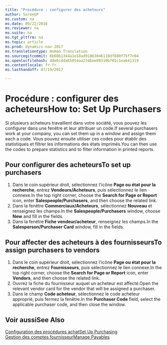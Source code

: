 ```yaml
---
title: "Procédure : configurer des acheteurs"
author: SorenGP
ms.custom: na
ms.date: 09/22/2016
ms.reviewer: na
ms.suite: na
ms.tgt_pltfrm: na
ms.topic: article
ms.prod: dynamics-nav-2017
ms.translationtype: Human Translation
ms.sourcegitcommit: 6b60b1344a1e18ad91863046110df880f75f7c04
ms.openlocfilehash: 4de6cdda65054aa234bee08316b701c1ea641319
ms.contentlocale: fr-fr
ms.lasthandoff: 07/19/2017

---
```


# <a name="how-to-set-up-purchasers"></a><span data-ttu-id="0af89-102">Procédure : configurer des acheteurs</span><span class="sxs-lookup"><span data-stu-id="0af89-102">How to: Set Up Purchasers</span></span>
<span data-ttu-id="0af89-103">Si plusieurs acheteurs travaillent dans votre société, vous pouvez les configurer dans une fenêtre et leur attribuer un code.</span><span class="sxs-lookup"><span data-stu-id="0af89-103">If several purchasers work at your company, you can set them up in a window and assign them each a code.</span></span> <span data-ttu-id="0af89-104">Vous pouvez ensuite utiliser ces codes pour établir des statistiques et filtrer les informations des états imprimés.</span><span class="sxs-lookup"><span data-stu-id="0af89-104">You can then use the codes to prepare statistics and to filter information in printed reports.</span></span>

## <a name="to-set-up-purchasers"></a><span data-ttu-id="0af89-105">Pour configurer des acheteurs</span><span class="sxs-lookup"><span data-stu-id="0af89-105">To set up purchasers</span></span>
1. <span data-ttu-id="0af89-106">Dans le coin supérieur droit, sélectionnez l'icône **Page ou état pour la recherche**, entrez **Vendeurs/Acheteurs**, puis sélectionnez le lien connexe.</span><span class="sxs-lookup"><span data-stu-id="0af89-106">In the top right corner, choose the **Search for Page or Report** icon, enter **Salespeople/Purchasers**, and then choose the related link.</span></span>
2. <span data-ttu-id="0af89-107">Dans la fenêtre **Commerciaux/Acheteurs**, sélectionnez **Nouveau** et renseignez les champs.</span><span class="sxs-lookup"><span data-stu-id="0af89-107">In the **Salespeople/Purchasers** window, choose **New** and fill in the fields.</span></span>
3. <span data-ttu-id="0af89-108">Dans la fenêtre **Fiche vendeur/acheteur**, renseignez les champs.</span><span class="sxs-lookup"><span data-stu-id="0af89-108">In the **Salesperson/Purchaser Card** window, fill in the fields.</span></span>

## <a name="to-assign-purchasers-to-vendors"></a><span data-ttu-id="0af89-109">Pour affecter des acheteurs à des fournisseurs</span><span class="sxs-lookup"><span data-stu-id="0af89-109">To assign purchasers to vendors</span></span>
1. <span data-ttu-id="0af89-110">Dans le coin supérieur droit, sélectionnez l'icône **Page ou état pour la recherche**, entrez **Fournisseurs**, puis sélectionnez le lien connexe.</span><span class="sxs-lookup"><span data-stu-id="0af89-110">In the top right corner, choose the **Search for Page or Report** icon, enter **Vendors**, and then choose the related link.</span></span>
2. <span data-ttu-id="0af89-111">Ouvrez la fiche du fournisseur auquel un acheteur est affecté.</span><span class="sxs-lookup"><span data-stu-id="0af89-111">Open the relevant vendor card for the vendor that will be assigned a purchaser.</span></span>
3. <span data-ttu-id="0af89-112">Dans le champ **Code acheteur**, sélectionnez le code acheteur approprié, puis fermez la fenêtre.</span><span class="sxs-lookup"><span data-stu-id="0af89-112">In the **Purchaser Code** field, select the applicable purchaser code, and then close the window.</span></span>

## <a name="see-also"></a><span data-ttu-id="0af89-113">Voir aussi</span><span class="sxs-lookup"><span data-stu-id="0af89-113">See Also</span></span>
[<span data-ttu-id="0af89-114">Configuration des procédures achat</span><span class="sxs-lookup"><span data-stu-id="0af89-114">Set Up Purchasing</span></span>](purchasing-setup-purchasing.md)  
[<span data-ttu-id="0af89-115">Gestion des comptes fournisseur</span><span class="sxs-lookup"><span data-stu-id="0af89-115">Manage Payables</span></span>](payables-manage-payables.md)

